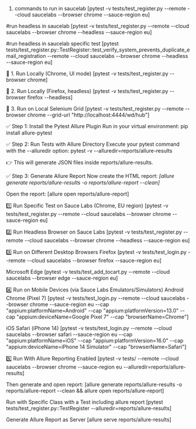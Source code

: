 1. commands to run in saucelab
[pytest -v tests/test_register.py --remote --cloud saucelabs --browser chrome --sauce-region eu]

#run headless in saucelab
[pytest -v tests/test_register.py --remote --cloud saucelabs --browser chrome --headless --sauce-region eu]

#run headless in saucelab specific test
[pytest tests/test_register.py::TestRegister::test_verify_system_prevents_duplicate_email_registration --remote --cloud saucelabs --browser chrome --headless --sauce-region eu]

🔹 1. Run Locally (Chrome, UI mode)
[pytest -v tests/test_register.py --browser chrome]

🔹 2. Run Locally (Firefox, headless)
[pytest -v tests/test_register.py --browser firefox --headless]

🔹 3. Run on Local Selenium Grid
[pytest -v tests/test_register.py --remote --browser chrome --grid-url "http://localhost:4444/wd/hub"]

✅ Step 1: Install the Pytest Allure Plugin
Run in your virtual environment:
pip install allure-pytest

✅ Step 2: Run Tests with Allure Directory
Execute your pytest command with the --alluredir option:
pytest -v --alluredir=reports/allure-results

👉 This will generate JSON files inside reports/allure-results.

✅ Step 3: Generate Allure Report
Now create the HTML report:
*[allure generate reports/allure-results -o reports/allure-report --clean]*

Open the report:
[allure open reports/allure-report]

1️⃣ Run Specific Test on Sauce Labs (Chrome, EU region)
[pytest -v tests/test_register.py --remote --cloud saucelabs --browser chrome --sauce-region eu]

2️⃣ Run Headless Browser on Sauce Labs
[pytest -v tests/test_register.py --remote --cloud saucelabs --browser chrome --headless --sauce-region eu]

3️⃣ Run on Different Desktop Browsers
Firefox
[pytest -v tests/test_login.py --remote --cloud saucelabs --browser firefox --sauce-region eu]

Microsoft Edge
[pytest -v tests/test_add_tocart.py --remote --cloud saucelabs --browser edge --sauce-region eu]

4️⃣ Run on Mobile Devices (via Sauce Labs Emulators/Simulators)
Android Chrome (Pixel 7)
[pytest -v tests/test_login.py --remote --cloud saucelabs --browser chrome --sauce-region eu --cap "appium:platformName=Android" --cap "appium:platformVersion=13.0" --cap "appium:deviceName=Google Pixel 7" --cap "browserName=Chrome"]

iOS Safari (iPhone 14)
[pytest -v tests/test_login.py --remote --cloud saucelabs --browser safari --sauce-region eu --cap "appium:platformName=iOS" --cap "appium:platformVersion=16.0" --cap "appium:deviceName=iPhone 14 Simulator" --cap "browserName=Safari"]

5️⃣ Run With Allure Reporting Enabled
[pytest -v tests/ --remote --cloud saucelabs --browser chrome --sauce-region eu --alluredir=reports/allure-results]

Then generate and open report:
[allure generate reports/allure-results -o reports/allure-report --clean && allure open reports/allure-report]

Run with Specific Class with a Test including allure report
[pytest tests/test_register.py::TestRegister --alluredir=reports/allure-results]

Generate Allure Report as Server
[allure serve reports/allure-results]


